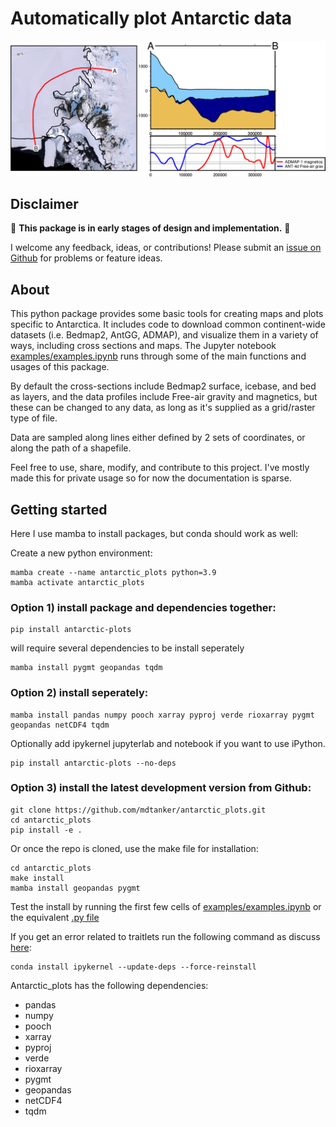 # Automatically plot Antarctic data

<p align="center">
    <img src="cover_fig.png" width="600">
</p> 

## Disclaimer

🚨 **This package is in early stages of design and implementation.** 🚨

I welcome any feedback, ideas, or contributions! Please submit an [issue on Github](https://github.com/mdtanker/antarctic_plots/issues) for problems or feature ideas. 

## About

This python package provides some basic tools for creating maps and plots specific to Antarctica. It includes code to download common continent-wide datasets (i.e. Bedmap2, AntGG, ADMAP), and visualize them in a variety of ways, including cross sections and maps. The Jupyter notebook [examples/examples.ipynb](https://github.com/mdtanker/antarctic_plots/blob/main/examples/examples.ipynb) runs through some of the main functions and usages of this package.

By default the cross-sections include Bedmap2 surface, icebase, and bed as layers, and the data profiles include Free-air gravity and magnetics, but these can be changed to any data, as long as it's supplied as a grid/raster type of file.

Data are sampled along lines either defined by 2 sets of coordinates, or along the path of a shapefile. 

Feel free to use, share, modify, and contribute to this project. I've mostly made this for private usage so for now the documentation is sparse. 

## Getting started

Here I use mamba to install packages, but conda should work as well:

Create a new python environment:

    mamba create --name antarctic_plots python=3.9 
    mamba activate antarctic_plots

### Option 1) install package and dependencies together: 

    pip install antarctic-plots

will require several dependencies to be install seperately

    mamba install pygmt geopandas tqdm

### Option 2) install seperately:
    
    mamba install pandas numpy pooch xarray pyproj verde rioxarray pygmt geopandas netCDF4 tqdm

Optionally add ipykernel jupyterlab and notebook if you want to use iPython.

    pip install antarctic-plots --no-deps

### Option 3) install the latest development version from Github:

    git clone https://github.com/mdtanker/antarctic_plots.git
    cd antarctic_plots
    pip install -e .

Or once the repo is cloned, use the make file for installation:

    cd antarctic_plots
    make install
    mamba install geopandas pygmt

Test the install by running the first few cells of [examples/examples.ipynb](https://github.com/mdtanker/antarctic_plots/blob/main/examples/examples.ipynb) or the equivalent [.py file](https://github.com/mdtanker/antarctic_plots/blob/main/examples/examples.py)

If you get an error related to traitlets run the following command as discuss [here](https://github.com/microsoft/vscode-jupyter/issues/5689#issuecomment-829538285):

    conda install ipykernel --update-deps --force-reinstall

Antarctic_plots has the following dependencies:
* pandas 
* numpy 
* pooch 
* xarray 
* pyproj 
* verde 
* rioxarray 
* pygmt 
* geopandas 
* netCDF4 
* tqdm